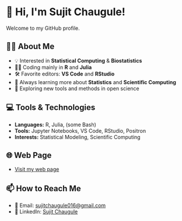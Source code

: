 

# 👋 Hi, I'm Sujit Chaugule!

Welcome to my GitHub profile.

## 🧑‍💻 About Me
- 💡 Interested in **Statistical Computing** & **Biostatistics**
- 🧑‍🔬 Coding mainly in **R** and **Julia**
- 🛠️ Favorite editors: **VS Code** and **RStudio**
- 🌱 Always learning more about **Statistics** and **Scientific Computing**
- 🚀 Exploring new tools and methods in open science

## 💻 Tools & Technologies
- **Languages:** R, Julia, (some Bash)
- **Tools:** Jupyter Notebooks, VS Code, RStudio, Positron
- **Interests:** Statistical Modeling, Scientific Computing

## 🌐 Web Page
- [Visit my web page](https://sites.google.com/view/statsphere)
  
## 📫 How to Reach Me
- 📧 Email: [sujitchaugule016@gmail.com](mailto:sujitchaugule016@gmail.com)  
- 🔗 LinkedIn: [Sujit Chaugule](https://www.linkedin.com/in/sujit-chaugule-52a354213)
